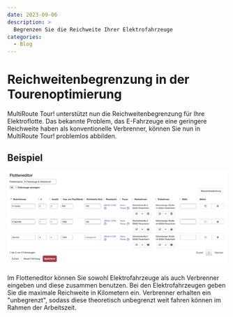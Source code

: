```yaml
---
date: 2023-09-06
description: >
  Begrenzen Sie die Reichweite Ihrer Elektrofahrzeuge
categories:
  - Blog
---
```


# Reichweitenbegrenzung in der Tourenoptimierung 

MultiRoute Tour! unterstützt nun die Reichweitenbegrenzung für Ihre Elektroflotte.
Das bekannte Problem, das E-Fahrzeuge eine geringere Reichweite haben als konventionelle Verbrenner, können Sie nun in MultiRoute Tour! problemlos abbilden.

<!-- more -->

## Beispiel 

![!](assets/E-Flotte.png "Effiziente Routenplanung für Elektrofahrzeuge")

Im Flotteneditor können Sie sowohl Elektrofahrzeuge als auch Verbrenner eingeben und diese zusammen benutzen.
Bei den Elektrofahrzeugen geben Sie die maximale Reichweite in Kilometern ein. 
Verbrenner erhalten ein "unbegrenzt", sodass diese theoretisch unbegrenzt weit fahren können im Rahmen der Arbeitszeit.

